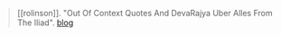> [[rolinson]]. "Out Of Context Quotes And DevaRajya Uber Alles From The Iliad". [blog](https://aryaakasha.com/2019/12/08/out-of-context-quotes-and-devarajya-uber-alles-from-the-iliad/)